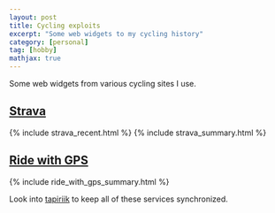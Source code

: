 ```yaml
---
layout: post
title: Cycling exploits
excerpt: "Some web widgets to my cycling history"
category: [personal]
tag: [hobby]
mathjax: true
---
```


Some web widgets from various cycling sites I use. 

## [Strava](https://www.strava.com/athletes/3370565)

{% include strava_recent.html %}
{% include strava_summary.html %}

## [Ride with GPS](https://ridewithgps.com/users/216546)

{% include ride_with_gps_summary.html %}

Look into [tapiriik](https://tapiriik.com/) to keep all of these services synchronized.


